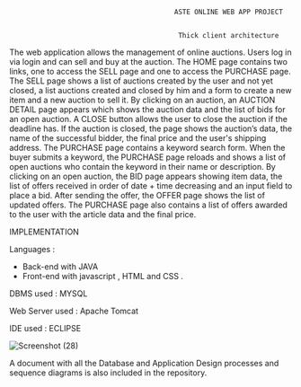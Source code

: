                                              ASTE ONLINE WEB APP PROJECT  
                                             
                                                       
                                              Thick client architecture

The  web application allows the management of online auctions. Users log in via login and can sell and buy at the auction.
The HOME page contains two links, one to access the SELL page and one to access the PURCHASE page. The SELL page shows a
list of auctions created by the user and not yet closed, a list auctions created and closed by him and a form to create a 
new item and a new auction to sell it. By clicking on an auction, an AUCTION DETAIL page appears which shows the auction 
data and the list of bids for an open auction. A CLOSE button allows the user to close the auction if the deadline has. 
If the auction is closed, the page shows the auction’s data, the name of the successful bidder, the final price and the 
user's shipping address. The PURCHASE page contains a keyword search form. When the buyer submits a keyword, the PURCHASE
page reloads and shows a list of open auctions who contain the keyword in their name or description. By clicking on an 
open auction, the BID page appears showing item data, the list of offers received in order of date + time decreasing and
an input field to place a bid. After sending the offer, the OFFER page shows the list of updated offers. The PURCHASE page 
also contains a list of offers awarded to the user with the article data and the final price.

IMPLEMENTATION

Languages :

- Back-end  with JAVA
- Front-end with javascript , HTML and CSS .

DBMS used : MYSQL
  
Web Server used : Apache Tomcat
  
IDE used : ECLIPSE
  
![Screenshot (28)](https://user-images.githubusercontent.com/61747783/156007319-6edcdb0d-dd6e-4851-acc7-512b0ebd7d90.png)

A document with all the Database and Application Design processes and sequence diagrams is also included in the repository.

